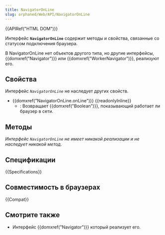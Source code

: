 ```yaml
---
title: NavigatorOnLine
slug: orphaned/Web/API/NavigatorOnLine
---
```


{{APIRef("HTML DOM")}}

Интерфейс **`NavigatorOnLine`** содержит методы и свойства, связанные со статусом подключения браузера.

В NavigatorOnLine нет объектов другого типа, но другие интерфейсы, {{domxref("Navigator")}} или {{domxref("WorkerNavigator")}}, реализуют его.

## Свойства

Интерфейс *`NavigatorOnLine`* не наследует других свойств.

- {{domxref("NavigatorOnLine.onLine")}} {{readonlyInline}}
  - : Возвращает {{domxref("Boolean")}}, показывающий работает ли браузер в сети.

## Методы

_Интерфейс_ _`NavigatorOnLine`_ _не имеет никакой реализации и не наследует никакой метод._

## Спецификации

{{Specifications}}

## Совместимость в браузерах

{{Compat}}

## Смотрите также

- Интерфейс {{domxref("Navigator")}} который реализует его.
